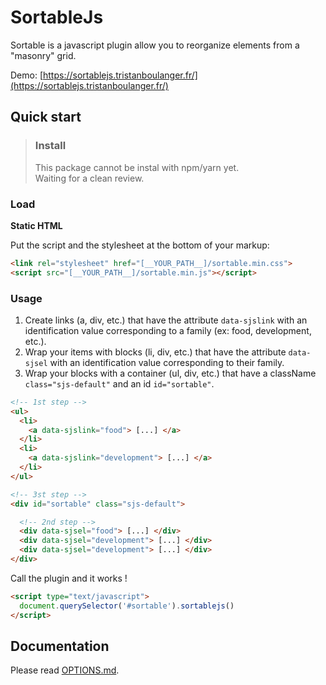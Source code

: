 # SortableJs

Sortable is a javascript plugin allow you to reorganize elements from a "masonry" grid.

Demo: [https://sortablejs.tristanboulanger.fr/](https://sortablejs.tristanboulanger.fr/)

## Quick start
> ### Install
> This package cannot be instal with npm/yarn yet.
> <br>
> Waiting for a clean review.

### Load
**Static HTML**

Put the script and the stylesheet at the bottom of your markup:

```html
<link rel="stylesheet" href="[__YOUR_PATH__]/sortable.min.css">
<script src="[__YOUR_PATH__]/sortable.min.js"></script>
```

### Usage
1. Create links (a, div, etc.) that have the attribute `data-sjslink` with an identification value corresponding to a family (ex: food, development, etc.).
2. Wrap your items with blocks (li, div, etc.) that have the attribute `data-sjsel` with an identification value corresponding to their family.
3. Wrap your blocks with a container (ul, div, etc.) that have a className `class="sjs-default"` and an id `id="sortable"`.


```html
<!-- 1st step -->
<ul>
  <li>
    <a data-sjslink="food"> [...] </a>
  </li>
  <li>
    <a data-sjslink="development"> [...] </a>
  </li>
</ul>

<!-- 3st step -->
<div id="sortable" class="sjs-default">

  <!-- 2nd step -->
  <div data-sjsel="food"> [...] </div>
  <div data-sjsel="development"> [...] </div>
  <div data-sjsel="development"> [...] </div>
</div>
```

Call the plugin and it works !

```html
<script type="text/javascript">
  document.querySelector('#sortable').sortablejs()
</script>
```

## Documentation
Please read [OPTIONS.md](https://github.com/TristanBlg/sortableJs/blob/master/docs/OPTIONS.md).